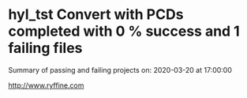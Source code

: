 # hyl_tst Convert with PCDs completed with 0 % success and 1 failing files

Summary of passing and failing projects on: 2020-03-20 at 17:00:00

http://www.ryffine.com
